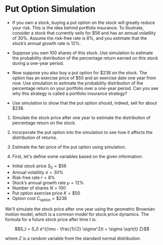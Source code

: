 # Put Option Simulation
* If you own a stock, buying a put option on the stock will greatly reduce your risk. This is the idea behind portfolio insurance. To illustrate, consider a stock that currently sells for $56 and has an annual volatility of 30%. Assume the risk-free rate is 8%, and you estimate that the stock’s annual growth rate is 12%.

* Suppose you own 100 shares of this stock. Use simulation to estimate the probability distribution of the percentage return earned on this stock during a one-year period.
  
* Now suppose you also buy a put option for $238 on the stock. The option has an exercise price of $50 and an exercise date one year from now. Use simulation to estimate the probability distribution of the percentage return on your portfolio over a one-year period. Can you see why this strategy is called a portfolio insurance strategy?

* Use simulation to show that the put option should, indeed, sell for about $238.

1. Simulate the stock price after one year to estimate the distribution of percentage return on the stock.
2. Incorporate the put option into the simulation to see how it affects the distribution of returns.
3. Estimate the fair price of the put option using simulation.

4. First, let's define some variables based on the given information:

- Initial stock price $S_0 = \$56$
- Annual volatility $\sigma = 30\%$
- Risk-free rate $r = 8\%$
- Stock’s annual growth rate $\mu = 12\%$
- Number of shares $N = 100$
- Put option exercise price $K = \$50$
- Option cost $C_{\text{option}} = \$238$

We'll simulate the stock price after one year using the geometric Brownian motion model, which is a common model for stock price dynamics. The formula for a future stock price after time $t$ is:

$$S_t = S_0 e^{(\mu - \frac{1}{2} \sigma^2)t + \sigma \sqrt{t} Z}$$

where $Z$ is a random variable from the standard normal distribution.
